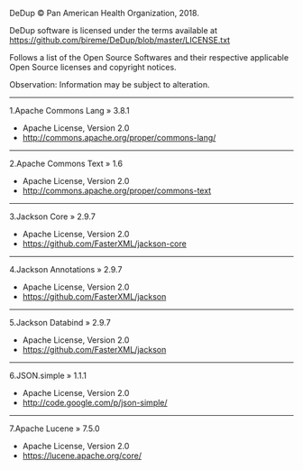 DeDup © Pan American Health Organization, 2018.

DeDup software is licensed under the terms available at https://github.com/bireme/DeDup/blob/master/LICENSE.txt

Follows a list of the Open Source Softwares and their respective applicable Open Source licenses and copyright notices.

Observation: Information may be subject to alteration.

***
1.Apache Commons Lang » 3.8.1

* Apache License, Version 2.0
* http://commons.apache.org/proper/commons-lang/ 
***
2.Apache Commons Text » 1.6

* Apache License, Version 2.0
* http://commons.apache.org/proper/commons-text 
***
3.Jackson Core » 2.9.7

* Apache License, Version 2.0
* https://github.com/FasterXML/jackson-core
***
4.Jackson Annotations » 2.9.7

* Apache License, Version 2.0
* https://github.com/FasterXML/jackson
***
5.Jackson Databind » 2.9.7

* Apache License, Version 2.0
* https://github.com/FasterXML/jackson
***
6.JSON.simple » 1.1.1

* Apache License, Version 2.0
* http://code.google.com/p/json-simple/
***
7.Apache Lucene » 7.5.0

* Apache License, Version 2.0
* https://lucene.apache.org/core/